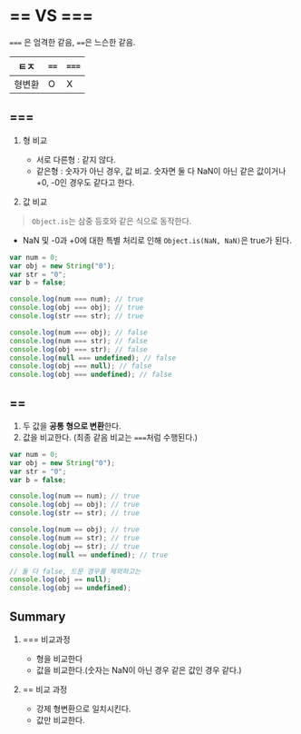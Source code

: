 # == VS ===

`===` 은 엄격한 같음, `==`은 느슨한 같음.

|   ㅌㅈ   |   `==`   |   `===`    |
|:---------:|:-------|:-----------|
|형변환| O          |      X      |



## ===

1. 형 비교
	- 서로 다른형 : 같지 않다.
	- 같은형 : 숫자가 아닌 경우, 값 비교. 숫자면 둘 다 NaN이 아닌 같은 값이거나 +0, -0인 경우도 같다고 한다.

2. 값 비교

>`Object.is`는 삼중 등호와 같은 식으로 동작한다.
- NaN 및 -0과 +0에 대한 특별 처리로 인해 `Object.is(NaN, NaN)`은 true가 된다.



```javascript
var num = 0;
var obj = new String("0");
var str = "0";
var b = false;

console.log(num === num); // true
console.log(obj === obj); // true
console.log(str === str); // true

console.log(num === obj); // false
console.log(num === str); // false
console.log(obj === str); // false
console.log(null === undefined); // false
console.log(obj === null); // false
console.log(obj === undefined); // false
```


## ==

1. 두 값을 **공통 형으로 변환**한다.
2. 값을 비교한다. (최종 같음 비교는 `===`처럼 수행된다.)

```javascript
var num = 0;
var obj = new String("0");
var str = "0";
var b = false;

console.log(num == num); // true
console.log(obj == obj); // true
console.log(str == str); // true

console.log(num == obj); // true
console.log(num == str); // true
console.log(obj == str); // true
console.log(null == undefined); // true

// 둘 다 false, 드문 경우를 제외하고는
console.log(obj == null);
console.log(obj == undefined);
```


## Summary

1. === 비교과정
	- 형을 비교한다
	- 값을 비교한다.(숫자는 NaN이 아닌 경우 같은 값인 경우 같다.)

2. == 비교 과정
	- 강제 형변환으로 일치시킨다.
	- 값만 비교한다.
